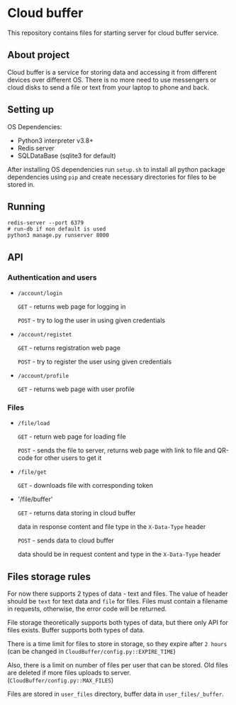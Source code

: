 # Cloud buffer

This repository contains files for starting server for cloud buffer service.

## About project

Cloud buffer is a service for storing data and accessing it from different devices over different OS. There is no more
need to use messengers or cloud disks to send a file or text from your laptop to phone and back.

## Setting up

OS Dependencies:

* Python3 interpreter v3.8+
* Redis server
* SQLDataBase (sqlite3 for default)

After installing OS dependencies run `setup.sh` to install all python package dependencies using `pip` and create
necessary directories for files to be stored in.

## Running

```shell
redis-server --port 6379
# run-db if non default is used
python3 manage.py runserver 8000
```

## API

### Authentication and users

- `/account/login`

  `GET` - returns web page for logging in

  `POST` - try to log the user in using given credentials

- `/account/registet`

  `GET` - returns registration web page

  `POST` - try to register the user using given credentials

- `/account/profile`

  `GET` - returns web page with user profile

### Files

- `/file/load`

  `GET` - return web page for loading file

  `POST` - sends the file to server, returns web page with link to file and QR-code for other users to get it

- `/file/get`

  `GET` - downloads file with corresponding token

- '/file/buffer'

  `GET` - returns data storing in cloud buffer

  data in response content and file type in the `X-Data-Type` header

  `POST` - sends data to cloud buffer

  data should be in request content and type in the `X-Data-Type` header

## Files storage rules

For now there supports 2 types of data - text and files. The value of header should be `text` for text data and `file`
for files. Files must contain a filename in requests, otherwise, the error code will be returned.

File storage theoretically supports both types of data, but there only API for files exists. Buffer supports both types
of data.

There is a time limit for files to store in storage, so they expire after `2 hours`
(can be changed in `CloudBuffer/config.py::EXPIRE_TIME`)

Also, there is a limit on number of files per user that can be stored. Old files are deleted if more files uploads to
server. (`CloudBuffer/config.py::MAX_FILES`)

Files are stored in `user_files` directory, buffer data in `user_files/_buffer`.